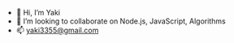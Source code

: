 - 👋 Hi, I’m Yaki
- 💞️ I’m looking to collaborate on Node.js, JavaScript, Algorithms
- 📫 yaki3355@gmail.com

<!---
yaki3355/yaki3355 is a ✨ special ✨ repository because its `README.md` (this file) appears on your GitHub profile.
You can click the Preview link to take a look at your changes.
--->
